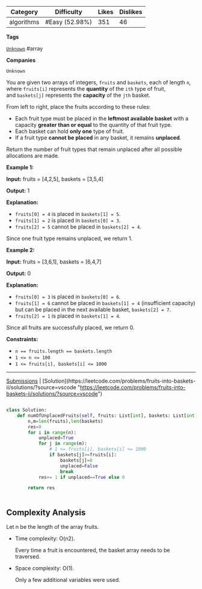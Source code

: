 
| Category   | Difficulty     | Likes | Dislikes |
| ---------- | -------------- | ----- | -------- |
| algorithms | #Easy (52.98%) | 351   | 46       |

**Tags**

[`Unknown`](https://leetcode.com/tag/Unknown?source=vscode "https://leetcode.com/tag/Unknown?source=vscode") #array

**Companies**

`Unknown`

You are given two arrays of integers, `fruits` and `baskets`, each of length `n`, where `fruits[i]` represents the **quantity** of the `ith` type of fruit, and `baskets[j]` represents the **capacity** of the `jth` basket.

From left to right, place the fruits according to these rules:

- Each fruit type must be placed in the **leftmost available basket** with a capacity **greater than or equal** to the quantity of that fruit type.
- Each basket can hold **only one** type of fruit.
- If a fruit type **cannot be placed** in any basket, it remains **unplaced**.

Return the number of fruit types that remain unplaced after all possible allocations are made.

**Example 1:**

**Input:** fruits = [4,2,5], baskets = [3,5,4]

**Output:** 1

**Explanation:**

- `fruits[0] = 4` is placed in `baskets[1] = 5`.
- `fruits[1] = 2` is placed in `baskets[0] = 3`.
- `fruits[2] = 5` cannot be placed in `baskets[2] = 4`.

Since one fruit type remains unplaced, we return 1.

**Example 2:**

**Input:** fruits = [3,6,1], baskets = [6,4,7]

**Output:** 0

**Explanation:**

- `fruits[0] = 3` is placed in `baskets[0] = 6`.
- `fruits[1] = 6` cannot be placed in `baskets[1] = 4` (insufficient capacity) but can be placed in the next available basket, `baskets[2] = 7`.
- `fruits[2] = 1` is placed in `baskets[1] = 4`.

Since all fruits are successfully placed, we return 0.

**Constraints:**

- `n == fruits.length == baskets.length`
- `1 <= n <= 100`
- `1 <= fruits[i], baskets[i] <= 1000`

---

[Submissions](https://leetcode.com/problems/fruits-into-baskets-ii/submissions/?source=vscode "https://leetcode.com/problems/fruits-into-baskets-ii/submissions/?source=vscode") | [Solution](https://leetcode.com/problems/fruits-into-baskets-ii/solutions/?source=vscode "https://leetcode.com/problems/fruits-into-baskets-ii/solutions/?source=vscode")

```python

class Solution:
    def numOfUnplacedFruits(self, fruits: List[int], baskets: List[int]) -> int:
        n,m=len(fruits),len(baskets)
        res=0
        for i in range(n):
            unplaced=True
            for j in range(m):
                # 1 <= fruits[i], baskets[i] <= 1000
                if baskets[j]>=fruits[i]:
                    baskets[j]=0
                    unplaced=False
                    break
            res+= 1 if unplaced==True else 0

        return res
         
```

## Complexity Analysis

Let n be the length of the array fruits.

- Time complexity: O(n2).
    
    Every time a fruit is encountered, the basket array needs to be traversed.
    
- Space complexity: O(1).
    
    Only a few additional variables were used.